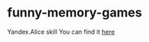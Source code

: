 # funny-memory-games
Yandex.Alice skill
You can find it [here](https://dialogs.yandex.ru/store/skills/95ccf220-igry-s-zapominajkoj)

